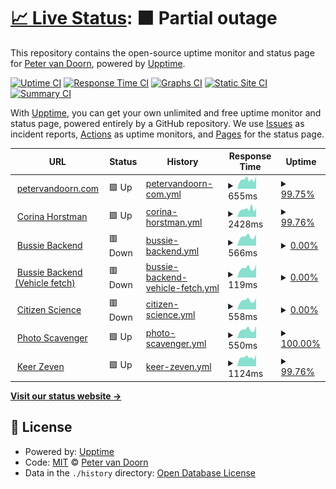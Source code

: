# [📈 Live Status](https://demo.upptime.js.org): <!--live status--> **🟧 Partial outage**

This repository contains the open-source uptime monitor and status page for [Peter van Doorn](petervandoorn.com), powered by [Upptime](https://github.com/upptime/upptime).

[![Uptime CI](https://github.com/two-trick-pony-NL/upptime/workflows/Uptime%20CI/badge.svg)](https://github.com/two-trick-pony-NL/upptime/actions?query=workflow%3A%22Uptime+CI%22)
[![Response Time CI](https://github.com/two-trick-pony-NL/upptime/workflows/Response%20Time%20CI/badge.svg)](https://github.com/two-trick-pony-NL/upptime/actions?query=workflow%3A%22Response+Time+CI%22)
[![Graphs CI](https://github.com/two-trick-pony-NL/upptime/workflows/Graphs%20CI/badge.svg)](https://github.com/two-trick-pony-NL/upptime/actions?query=workflow%3A%22Graphs+CI%22)
[![Static Site CI](https://github.com/two-trick-pony-NL/upptime/workflows/Static%20Site%20CI/badge.svg)](https://github.com/two-trick-pony-NL/upptime/actions?query=workflow%3A%22Static+Site+CI%22)
[![Summary CI](https://github.com/two-trick-pony-NL/upptime/workflows/Summary%20CI/badge.svg)](https://github.com/two-trick-pony-NL/upptime/actions?query=workflow%3A%22Summary+CI%22)

With [Upptime](https://upptime.js.org), you can get your own unlimited and free uptime monitor and status page, powered entirely by a GitHub repository. We use [Issues](https://github.com/two-trick-pony-NL/upptime/issues) as incident reports, [Actions](https://github.com/two-trick-pony-NL/upptime/actions) as uptime monitors, and [Pages](https://demo.upptime.js.org) for the status page.

<!--start: status pages-->
<!-- This summary is generated by Upptime (https://github.com/upptime/upptime) -->
<!-- Do not edit this manually, your changes will be overwritten -->
<!-- prettier-ignore -->
| URL | Status | History | Response Time | Uptime |
| --- | ------ | ------- | ------------- | ------ |
| <img alt="" src="https://icons.duckduckgo.com/ip3/petervandoorn.com.ico" height="13"> [petervandoorn.com](https://petervandoorn.com) | 🟩 Up | [petervandoorn-com.yml](https://github.com/two-trick-pony-NL/upptime/commits/HEAD/history/petervandoorn-com.yml) | <details><summary><img alt="Response time graph" src="./graphs/petervandoorn-com/response-time-week.png" height="20"> 655ms</summary><br><a href="https://two-trick-pony-NL.github.io/upptime/history/petervandoorn-com"><img alt="Response time 708" src="https://img.shields.io/endpoint?url=https%3A%2F%2Fraw.githubusercontent.com%2Ftwo-trick-pony-NL%2Fupptime%2FHEAD%2Fapi%2Fpetervandoorn-com%2Fresponse-time.json"></a><br><a href="https://two-trick-pony-NL.github.io/upptime/history/petervandoorn-com"><img alt="24-hour response time 896" src="https://img.shields.io/endpoint?url=https%3A%2F%2Fraw.githubusercontent.com%2Ftwo-trick-pony-NL%2Fupptime%2FHEAD%2Fapi%2Fpetervandoorn-com%2Fresponse-time-day.json"></a><br><a href="https://two-trick-pony-NL.github.io/upptime/history/petervandoorn-com"><img alt="7-day response time 655" src="https://img.shields.io/endpoint?url=https%3A%2F%2Fraw.githubusercontent.com%2Ftwo-trick-pony-NL%2Fupptime%2FHEAD%2Fapi%2Fpetervandoorn-com%2Fresponse-time-week.json"></a><br><a href="https://two-trick-pony-NL.github.io/upptime/history/petervandoorn-com"><img alt="30-day response time 683" src="https://img.shields.io/endpoint?url=https%3A%2F%2Fraw.githubusercontent.com%2Ftwo-trick-pony-NL%2Fupptime%2FHEAD%2Fapi%2Fpetervandoorn-com%2Fresponse-time-month.json"></a><br><a href="https://two-trick-pony-NL.github.io/upptime/history/petervandoorn-com"><img alt="1-year response time 708" src="https://img.shields.io/endpoint?url=https%3A%2F%2Fraw.githubusercontent.com%2Ftwo-trick-pony-NL%2Fupptime%2FHEAD%2Fapi%2Fpetervandoorn-com%2Fresponse-time-year.json"></a></details> | <details><summary><a href="https://two-trick-pony-NL.github.io/upptime/history/petervandoorn-com">99.75%</a></summary><a href="https://two-trick-pony-NL.github.io/upptime/history/petervandoorn-com"><img alt="All-time uptime 99.96%" src="https://img.shields.io/endpoint?url=https%3A%2F%2Fraw.githubusercontent.com%2Ftwo-trick-pony-NL%2Fupptime%2FHEAD%2Fapi%2Fpetervandoorn-com%2Fuptime.json"></a><br><a href="https://two-trick-pony-NL.github.io/upptime/history/petervandoorn-com"><img alt="24-hour uptime 100.00%" src="https://img.shields.io/endpoint?url=https%3A%2F%2Fraw.githubusercontent.com%2Ftwo-trick-pony-NL%2Fupptime%2FHEAD%2Fapi%2Fpetervandoorn-com%2Fuptime-day.json"></a><br><a href="https://two-trick-pony-NL.github.io/upptime/history/petervandoorn-com"><img alt="7-day uptime 99.75%" src="https://img.shields.io/endpoint?url=https%3A%2F%2Fraw.githubusercontent.com%2Ftwo-trick-pony-NL%2Fupptime%2FHEAD%2Fapi%2Fpetervandoorn-com%2Fuptime-week.json"></a><br><a href="https://two-trick-pony-NL.github.io/upptime/history/petervandoorn-com"><img alt="30-day uptime 99.87%" src="https://img.shields.io/endpoint?url=https%3A%2F%2Fraw.githubusercontent.com%2Ftwo-trick-pony-NL%2Fupptime%2FHEAD%2Fapi%2Fpetervandoorn-com%2Fuptime-month.json"></a><br><a href="https://two-trick-pony-NL.github.io/upptime/history/petervandoorn-com"><img alt="1-year uptime 99.96%" src="https://img.shields.io/endpoint?url=https%3A%2F%2Fraw.githubusercontent.com%2Ftwo-trick-pony-NL%2Fupptime%2FHEAD%2Fapi%2Fpetervandoorn-com%2Fuptime-year.json"></a></details>
| <img alt="" src="https://icons.duckduckgo.com/ip3/corinahorstman.nl.ico" height="13"> [Corina Horstman](https://corinahorstman.nl) | 🟩 Up | [corina-horstman.yml](https://github.com/two-trick-pony-NL/upptime/commits/HEAD/history/corina-horstman.yml) | <details><summary><img alt="Response time graph" src="./graphs/corina-horstman/response-time-week.png" height="20"> 2428ms</summary><br><a href="https://two-trick-pony-NL.github.io/upptime/history/corina-horstman"><img alt="Response time 2268" src="https://img.shields.io/endpoint?url=https%3A%2F%2Fraw.githubusercontent.com%2Ftwo-trick-pony-NL%2Fupptime%2FHEAD%2Fapi%2Fcorina-horstman%2Fresponse-time.json"></a><br><a href="https://two-trick-pony-NL.github.io/upptime/history/corina-horstman"><img alt="24-hour response time 2704" src="https://img.shields.io/endpoint?url=https%3A%2F%2Fraw.githubusercontent.com%2Ftwo-trick-pony-NL%2Fupptime%2FHEAD%2Fapi%2Fcorina-horstman%2Fresponse-time-day.json"></a><br><a href="https://two-trick-pony-NL.github.io/upptime/history/corina-horstman"><img alt="7-day response time 2428" src="https://img.shields.io/endpoint?url=https%3A%2F%2Fraw.githubusercontent.com%2Ftwo-trick-pony-NL%2Fupptime%2FHEAD%2Fapi%2Fcorina-horstman%2Fresponse-time-week.json"></a><br><a href="https://two-trick-pony-NL.github.io/upptime/history/corina-horstman"><img alt="30-day response time 2349" src="https://img.shields.io/endpoint?url=https%3A%2F%2Fraw.githubusercontent.com%2Ftwo-trick-pony-NL%2Fupptime%2FHEAD%2Fapi%2Fcorina-horstman%2Fresponse-time-month.json"></a><br><a href="https://two-trick-pony-NL.github.io/upptime/history/corina-horstman"><img alt="1-year response time 2268" src="https://img.shields.io/endpoint?url=https%3A%2F%2Fraw.githubusercontent.com%2Ftwo-trick-pony-NL%2Fupptime%2FHEAD%2Fapi%2Fcorina-horstman%2Fresponse-time-year.json"></a></details> | <details><summary><a href="https://two-trick-pony-NL.github.io/upptime/history/corina-horstman">99.76%</a></summary><a href="https://two-trick-pony-NL.github.io/upptime/history/corina-horstman"><img alt="All-time uptime 99.95%" src="https://img.shields.io/endpoint?url=https%3A%2F%2Fraw.githubusercontent.com%2Ftwo-trick-pony-NL%2Fupptime%2FHEAD%2Fapi%2Fcorina-horstman%2Fuptime.json"></a><br><a href="https://two-trick-pony-NL.github.io/upptime/history/corina-horstman"><img alt="24-hour uptime 100.00%" src="https://img.shields.io/endpoint?url=https%3A%2F%2Fraw.githubusercontent.com%2Ftwo-trick-pony-NL%2Fupptime%2FHEAD%2Fapi%2Fcorina-horstman%2Fuptime-day.json"></a><br><a href="https://two-trick-pony-NL.github.io/upptime/history/corina-horstman"><img alt="7-day uptime 99.76%" src="https://img.shields.io/endpoint?url=https%3A%2F%2Fraw.githubusercontent.com%2Ftwo-trick-pony-NL%2Fupptime%2FHEAD%2Fapi%2Fcorina-horstman%2Fuptime-week.json"></a><br><a href="https://two-trick-pony-NL.github.io/upptime/history/corina-horstman"><img alt="30-day uptime 99.94%" src="https://img.shields.io/endpoint?url=https%3A%2F%2Fraw.githubusercontent.com%2Ftwo-trick-pony-NL%2Fupptime%2FHEAD%2Fapi%2Fcorina-horstman%2Fuptime-month.json"></a><br><a href="https://two-trick-pony-NL.github.io/upptime/history/corina-horstman"><img alt="1-year uptime 99.95%" src="https://img.shields.io/endpoint?url=https%3A%2F%2Fraw.githubusercontent.com%2Ftwo-trick-pony-NL%2Fupptime%2FHEAD%2Fapi%2Fcorina-horstman%2Fuptime-year.json"></a></details>
| <img alt="" src="https://icons.duckduckgo.com/ip3/bussie.vdotvo9a4e2a6.eu-central-1.cs.amazonlightsail.com.ico" height="13"> [Bussie Backend](https://bussie.vdotvo9a4e2a6.eu-central-1.cs.amazonlightsail.com/) | 🟥 Down | [bussie-backend.yml](https://github.com/two-trick-pony-NL/upptime/commits/HEAD/history/bussie-backend.yml) | <details><summary><img alt="Response time graph" src="./graphs/bussie-backend/response-time-week.png" height="20"> 566ms</summary><br><a href="https://two-trick-pony-NL.github.io/upptime/history/bussie-backend"><img alt="Response time 583" src="https://img.shields.io/endpoint?url=https%3A%2F%2Fraw.githubusercontent.com%2Ftwo-trick-pony-NL%2Fupptime%2FHEAD%2Fapi%2Fbussie-backend%2Fresponse-time.json"></a><br><a href="https://two-trick-pony-NL.github.io/upptime/history/bussie-backend"><img alt="24-hour response time 723" src="https://img.shields.io/endpoint?url=https%3A%2F%2Fraw.githubusercontent.com%2Ftwo-trick-pony-NL%2Fupptime%2FHEAD%2Fapi%2Fbussie-backend%2Fresponse-time-day.json"></a><br><a href="https://two-trick-pony-NL.github.io/upptime/history/bussie-backend"><img alt="7-day response time 566" src="https://img.shields.io/endpoint?url=https%3A%2F%2Fraw.githubusercontent.com%2Ftwo-trick-pony-NL%2Fupptime%2FHEAD%2Fapi%2Fbussie-backend%2Fresponse-time-week.json"></a><br><a href="https://two-trick-pony-NL.github.io/upptime/history/bussie-backend"><img alt="30-day response time 569" src="https://img.shields.io/endpoint?url=https%3A%2F%2Fraw.githubusercontent.com%2Ftwo-trick-pony-NL%2Fupptime%2FHEAD%2Fapi%2Fbussie-backend%2Fresponse-time-month.json"></a><br><a href="https://two-trick-pony-NL.github.io/upptime/history/bussie-backend"><img alt="1-year response time 583" src="https://img.shields.io/endpoint?url=https%3A%2F%2Fraw.githubusercontent.com%2Ftwo-trick-pony-NL%2Fupptime%2FHEAD%2Fapi%2Fbussie-backend%2Fresponse-time-year.json"></a></details> | <details><summary><a href="https://two-trick-pony-NL.github.io/upptime/history/bussie-backend">0.00%</a></summary><a href="https://two-trick-pony-NL.github.io/upptime/history/bussie-backend"><img alt="All-time uptime 45.78%" src="https://img.shields.io/endpoint?url=https%3A%2F%2Fraw.githubusercontent.com%2Ftwo-trick-pony-NL%2Fupptime%2FHEAD%2Fapi%2Fbussie-backend%2Fuptime.json"></a><br><a href="https://two-trick-pony-NL.github.io/upptime/history/bussie-backend"><img alt="24-hour uptime 0.00%" src="https://img.shields.io/endpoint?url=https%3A%2F%2Fraw.githubusercontent.com%2Ftwo-trick-pony-NL%2Fupptime%2FHEAD%2Fapi%2Fbussie-backend%2Fuptime-day.json"></a><br><a href="https://two-trick-pony-NL.github.io/upptime/history/bussie-backend"><img alt="7-day uptime 0.00%" src="https://img.shields.io/endpoint?url=https%3A%2F%2Fraw.githubusercontent.com%2Ftwo-trick-pony-NL%2Fupptime%2FHEAD%2Fapi%2Fbussie-backend%2Fuptime-week.json"></a><br><a href="https://two-trick-pony-NL.github.io/upptime/history/bussie-backend"><img alt="30-day uptime 0.00%" src="https://img.shields.io/endpoint?url=https%3A%2F%2Fraw.githubusercontent.com%2Ftwo-trick-pony-NL%2Fupptime%2FHEAD%2Fapi%2Fbussie-backend%2Fuptime-month.json"></a><br><a href="https://two-trick-pony-NL.github.io/upptime/history/bussie-backend"><img alt="1-year uptime 45.78%" src="https://img.shields.io/endpoint?url=https%3A%2F%2Fraw.githubusercontent.com%2Ftwo-trick-pony-NL%2Fupptime%2FHEAD%2Fapi%2Fbussie-backend%2Fuptime-year.json"></a></details>
| <img alt="" src="https://icons.duckduckgo.com/ip3/bussie.vdotvo9a4e2a6.eu-central-1.cs.amazonlightsail.com.ico" height="13"> [Bussie Backend (Vehicle fetch)](https://bussie.vdotvo9a4e2a6.eu-central-1.cs.amazonlightsail.com/API/V1/get_all_vehicle_information) | 🟥 Down | [bussie-backend-vehicle-fetch.yml](https://github.com/two-trick-pony-NL/upptime/commits/HEAD/history/bussie-backend-vehicle-fetch.yml) | <details><summary><img alt="Response time graph" src="./graphs/bussie-backend-vehicle-fetch/response-time-week.png" height="20"> 119ms</summary><br><a href="https://two-trick-pony-NL.github.io/upptime/history/bussie-backend-vehicle-fetch"><img alt="Response time 462" src="https://img.shields.io/endpoint?url=https%3A%2F%2Fraw.githubusercontent.com%2Ftwo-trick-pony-NL%2Fupptime%2FHEAD%2Fapi%2Fbussie-backend-vehicle-fetch%2Fresponse-time.json"></a><br><a href="https://two-trick-pony-NL.github.io/upptime/history/bussie-backend-vehicle-fetch"><img alt="24-hour response time 160" src="https://img.shields.io/endpoint?url=https%3A%2F%2Fraw.githubusercontent.com%2Ftwo-trick-pony-NL%2Fupptime%2FHEAD%2Fapi%2Fbussie-backend-vehicle-fetch%2Fresponse-time-day.json"></a><br><a href="https://two-trick-pony-NL.github.io/upptime/history/bussie-backend-vehicle-fetch"><img alt="7-day response time 119" src="https://img.shields.io/endpoint?url=https%3A%2F%2Fraw.githubusercontent.com%2Ftwo-trick-pony-NL%2Fupptime%2FHEAD%2Fapi%2Fbussie-backend-vehicle-fetch%2Fresponse-time-week.json"></a><br><a href="https://two-trick-pony-NL.github.io/upptime/history/bussie-backend-vehicle-fetch"><img alt="30-day response time 117" src="https://img.shields.io/endpoint?url=https%3A%2F%2Fraw.githubusercontent.com%2Ftwo-trick-pony-NL%2Fupptime%2FHEAD%2Fapi%2Fbussie-backend-vehicle-fetch%2Fresponse-time-month.json"></a><br><a href="https://two-trick-pony-NL.github.io/upptime/history/bussie-backend-vehicle-fetch"><img alt="1-year response time 462" src="https://img.shields.io/endpoint?url=https%3A%2F%2Fraw.githubusercontent.com%2Ftwo-trick-pony-NL%2Fupptime%2FHEAD%2Fapi%2Fbussie-backend-vehicle-fetch%2Fresponse-time-year.json"></a></details> | <details><summary><a href="https://two-trick-pony-NL.github.io/upptime/history/bussie-backend-vehicle-fetch">0.00%</a></summary><a href="https://two-trick-pony-NL.github.io/upptime/history/bussie-backend-vehicle-fetch"><img alt="All-time uptime 40.17%" src="https://img.shields.io/endpoint?url=https%3A%2F%2Fraw.githubusercontent.com%2Ftwo-trick-pony-NL%2Fupptime%2FHEAD%2Fapi%2Fbussie-backend-vehicle-fetch%2Fuptime.json"></a><br><a href="https://two-trick-pony-NL.github.io/upptime/history/bussie-backend-vehicle-fetch"><img alt="24-hour uptime 0.00%" src="https://img.shields.io/endpoint?url=https%3A%2F%2Fraw.githubusercontent.com%2Ftwo-trick-pony-NL%2Fupptime%2FHEAD%2Fapi%2Fbussie-backend-vehicle-fetch%2Fuptime-day.json"></a><br><a href="https://two-trick-pony-NL.github.io/upptime/history/bussie-backend-vehicle-fetch"><img alt="7-day uptime 0.00%" src="https://img.shields.io/endpoint?url=https%3A%2F%2Fraw.githubusercontent.com%2Ftwo-trick-pony-NL%2Fupptime%2FHEAD%2Fapi%2Fbussie-backend-vehicle-fetch%2Fuptime-week.json"></a><br><a href="https://two-trick-pony-NL.github.io/upptime/history/bussie-backend-vehicle-fetch"><img alt="30-day uptime 0.00%" src="https://img.shields.io/endpoint?url=https%3A%2F%2Fraw.githubusercontent.com%2Ftwo-trick-pony-NL%2Fupptime%2FHEAD%2Fapi%2Fbussie-backend-vehicle-fetch%2Fuptime-month.json"></a><br><a href="https://two-trick-pony-NL.github.io/upptime/history/bussie-backend-vehicle-fetch"><img alt="1-year uptime 40.17%" src="https://img.shields.io/endpoint?url=https%3A%2F%2Fraw.githubusercontent.com%2Ftwo-trick-pony-NL%2Fupptime%2FHEAD%2Fapi%2Fbussie-backend-vehicle-fetch%2Fuptime-year.json"></a></details>
| <img alt="" src="https://icons.duckduckgo.com/ip3/citizen-science-nl.vdotvo9a4e2a6.eu-central-1.cs.amazonlightsail.com.ico" height="13"> [Citizen Science](https://citizen-science-nl.vdotvo9a4e2a6.eu-central-1.cs.amazonlightsail.com/) | 🟥 Down | [citizen-science.yml](https://github.com/two-trick-pony-NL/upptime/commits/HEAD/history/citizen-science.yml) | <details><summary><img alt="Response time graph" src="./graphs/citizen-science/response-time-week.png" height="20"> 558ms</summary><br><a href="https://two-trick-pony-NL.github.io/upptime/history/citizen-science"><img alt="Response time 738" src="https://img.shields.io/endpoint?url=https%3A%2F%2Fraw.githubusercontent.com%2Ftwo-trick-pony-NL%2Fupptime%2FHEAD%2Fapi%2Fcitizen-science%2Fresponse-time.json"></a><br><a href="https://two-trick-pony-NL.github.io/upptime/history/citizen-science"><img alt="24-hour response time 698" src="https://img.shields.io/endpoint?url=https%3A%2F%2Fraw.githubusercontent.com%2Ftwo-trick-pony-NL%2Fupptime%2FHEAD%2Fapi%2Fcitizen-science%2Fresponse-time-day.json"></a><br><a href="https://two-trick-pony-NL.github.io/upptime/history/citizen-science"><img alt="7-day response time 558" src="https://img.shields.io/endpoint?url=https%3A%2F%2Fraw.githubusercontent.com%2Ftwo-trick-pony-NL%2Fupptime%2FHEAD%2Fapi%2Fcitizen-science%2Fresponse-time-week.json"></a><br><a href="https://two-trick-pony-NL.github.io/upptime/history/citizen-science"><img alt="30-day response time 620" src="https://img.shields.io/endpoint?url=https%3A%2F%2Fraw.githubusercontent.com%2Ftwo-trick-pony-NL%2Fupptime%2FHEAD%2Fapi%2Fcitizen-science%2Fresponse-time-month.json"></a><br><a href="https://two-trick-pony-NL.github.io/upptime/history/citizen-science"><img alt="1-year response time 738" src="https://img.shields.io/endpoint?url=https%3A%2F%2Fraw.githubusercontent.com%2Ftwo-trick-pony-NL%2Fupptime%2FHEAD%2Fapi%2Fcitizen-science%2Fresponse-time-year.json"></a></details> | <details><summary><a href="https://two-trick-pony-NL.github.io/upptime/history/citizen-science">0.00%</a></summary><a href="https://two-trick-pony-NL.github.io/upptime/history/citizen-science"><img alt="All-time uptime 77.58%" src="https://img.shields.io/endpoint?url=https%3A%2F%2Fraw.githubusercontent.com%2Ftwo-trick-pony-NL%2Fupptime%2FHEAD%2Fapi%2Fcitizen-science%2Fuptime.json"></a><br><a href="https://two-trick-pony-NL.github.io/upptime/history/citizen-science"><img alt="24-hour uptime 0.00%" src="https://img.shields.io/endpoint?url=https%3A%2F%2Fraw.githubusercontent.com%2Ftwo-trick-pony-NL%2Fupptime%2FHEAD%2Fapi%2Fcitizen-science%2Fuptime-day.json"></a><br><a href="https://two-trick-pony-NL.github.io/upptime/history/citizen-science"><img alt="7-day uptime 0.00%" src="https://img.shields.io/endpoint?url=https%3A%2F%2Fraw.githubusercontent.com%2Ftwo-trick-pony-NL%2Fupptime%2FHEAD%2Fapi%2Fcitizen-science%2Fuptime-week.json"></a><br><a href="https://two-trick-pony-NL.github.io/upptime/history/citizen-science"><img alt="30-day uptime 13.75%" src="https://img.shields.io/endpoint?url=https%3A%2F%2Fraw.githubusercontent.com%2Ftwo-trick-pony-NL%2Fupptime%2FHEAD%2Fapi%2Fcitizen-science%2Fuptime-month.json"></a><br><a href="https://two-trick-pony-NL.github.io/upptime/history/citizen-science"><img alt="1-year uptime 77.58%" src="https://img.shields.io/endpoint?url=https%3A%2F%2Fraw.githubusercontent.com%2Ftwo-trick-pony-NL%2Fupptime%2FHEAD%2Fapi%2Fcitizen-science%2Fuptime-year.json"></a></details>
| <img alt="" src="https://icons.duckduckgo.com/ip3/photoscavenger.vdotvo9a4e2a6.eu-central-1.cs.amazonlightsail.com.ico" height="13"> [Photo Scavenger](https://photoscavenger.vdotvo9a4e2a6.eu-central-1.cs.amazonlightsail.com/healthcheck) | 🟩 Up | [photo-scavenger.yml](https://github.com/two-trick-pony-NL/upptime/commits/HEAD/history/photo-scavenger.yml) | <details><summary><img alt="Response time graph" src="./graphs/photo-scavenger/response-time-week.png" height="20"> 550ms</summary><br><a href="https://two-trick-pony-NL.github.io/upptime/history/photo-scavenger"><img alt="Response time 557" src="https://img.shields.io/endpoint?url=https%3A%2F%2Fraw.githubusercontent.com%2Ftwo-trick-pony-NL%2Fupptime%2FHEAD%2Fapi%2Fphoto-scavenger%2Fresponse-time.json"></a><br><a href="https://two-trick-pony-NL.github.io/upptime/history/photo-scavenger"><img alt="24-hour response time 780" src="https://img.shields.io/endpoint?url=https%3A%2F%2Fraw.githubusercontent.com%2Ftwo-trick-pony-NL%2Fupptime%2FHEAD%2Fapi%2Fphoto-scavenger%2Fresponse-time-day.json"></a><br><a href="https://two-trick-pony-NL.github.io/upptime/history/photo-scavenger"><img alt="7-day response time 550" src="https://img.shields.io/endpoint?url=https%3A%2F%2Fraw.githubusercontent.com%2Ftwo-trick-pony-NL%2Fupptime%2FHEAD%2Fapi%2Fphoto-scavenger%2Fresponse-time-week.json"></a><br><a href="https://two-trick-pony-NL.github.io/upptime/history/photo-scavenger"><img alt="30-day response time 549" src="https://img.shields.io/endpoint?url=https%3A%2F%2Fraw.githubusercontent.com%2Ftwo-trick-pony-NL%2Fupptime%2FHEAD%2Fapi%2Fphoto-scavenger%2Fresponse-time-month.json"></a><br><a href="https://two-trick-pony-NL.github.io/upptime/history/photo-scavenger"><img alt="1-year response time 557" src="https://img.shields.io/endpoint?url=https%3A%2F%2Fraw.githubusercontent.com%2Ftwo-trick-pony-NL%2Fupptime%2FHEAD%2Fapi%2Fphoto-scavenger%2Fresponse-time-year.json"></a></details> | <details><summary><a href="https://two-trick-pony-NL.github.io/upptime/history/photo-scavenger">100.00%</a></summary><a href="https://two-trick-pony-NL.github.io/upptime/history/photo-scavenger"><img alt="All-time uptime 99.99%" src="https://img.shields.io/endpoint?url=https%3A%2F%2Fraw.githubusercontent.com%2Ftwo-trick-pony-NL%2Fupptime%2FHEAD%2Fapi%2Fphoto-scavenger%2Fuptime.json"></a><br><a href="https://two-trick-pony-NL.github.io/upptime/history/photo-scavenger"><img alt="24-hour uptime 100.00%" src="https://img.shields.io/endpoint?url=https%3A%2F%2Fraw.githubusercontent.com%2Ftwo-trick-pony-NL%2Fupptime%2FHEAD%2Fapi%2Fphoto-scavenger%2Fuptime-day.json"></a><br><a href="https://two-trick-pony-NL.github.io/upptime/history/photo-scavenger"><img alt="7-day uptime 100.00%" src="https://img.shields.io/endpoint?url=https%3A%2F%2Fraw.githubusercontent.com%2Ftwo-trick-pony-NL%2Fupptime%2FHEAD%2Fapi%2Fphoto-scavenger%2Fuptime-week.json"></a><br><a href="https://two-trick-pony-NL.github.io/upptime/history/photo-scavenger"><img alt="30-day uptime 100.00%" src="https://img.shields.io/endpoint?url=https%3A%2F%2Fraw.githubusercontent.com%2Ftwo-trick-pony-NL%2Fupptime%2FHEAD%2Fapi%2Fphoto-scavenger%2Fuptime-month.json"></a><br><a href="https://two-trick-pony-NL.github.io/upptime/history/photo-scavenger"><img alt="1-year uptime 99.99%" src="https://img.shields.io/endpoint?url=https%3A%2F%2Fraw.githubusercontent.com%2Ftwo-trick-pony-NL%2Fupptime%2FHEAD%2Fapi%2Fphoto-scavenger%2Fuptime-year.json"></a></details>
| <img alt="" src="https://icons.duckduckgo.com/ip3/keerzeven.nl.ico" height="13"> [Keer Zeven](https://keerzeven.nl/) | 🟩 Up | [keer-zeven.yml](https://github.com/two-trick-pony-NL/upptime/commits/HEAD/history/keer-zeven.yml) | <details><summary><img alt="Response time graph" src="./graphs/keer-zeven/response-time-week.png" height="20"> 1124ms</summary><br><a href="https://two-trick-pony-NL.github.io/upptime/history/keer-zeven"><img alt="Response time 1108" src="https://img.shields.io/endpoint?url=https%3A%2F%2Fraw.githubusercontent.com%2Ftwo-trick-pony-NL%2Fupptime%2FHEAD%2Fapi%2Fkeer-zeven%2Fresponse-time.json"></a><br><a href="https://two-trick-pony-NL.github.io/upptime/history/keer-zeven"><img alt="24-hour response time 1464" src="https://img.shields.io/endpoint?url=https%3A%2F%2Fraw.githubusercontent.com%2Ftwo-trick-pony-NL%2Fupptime%2FHEAD%2Fapi%2Fkeer-zeven%2Fresponse-time-day.json"></a><br><a href="https://two-trick-pony-NL.github.io/upptime/history/keer-zeven"><img alt="7-day response time 1124" src="https://img.shields.io/endpoint?url=https%3A%2F%2Fraw.githubusercontent.com%2Ftwo-trick-pony-NL%2Fupptime%2FHEAD%2Fapi%2Fkeer-zeven%2Fresponse-time-week.json"></a><br><a href="https://two-trick-pony-NL.github.io/upptime/history/keer-zeven"><img alt="30-day response time 1139" src="https://img.shields.io/endpoint?url=https%3A%2F%2Fraw.githubusercontent.com%2Ftwo-trick-pony-NL%2Fupptime%2FHEAD%2Fapi%2Fkeer-zeven%2Fresponse-time-month.json"></a><br><a href="https://two-trick-pony-NL.github.io/upptime/history/keer-zeven"><img alt="1-year response time 1108" src="https://img.shields.io/endpoint?url=https%3A%2F%2Fraw.githubusercontent.com%2Ftwo-trick-pony-NL%2Fupptime%2FHEAD%2Fapi%2Fkeer-zeven%2Fresponse-time-year.json"></a></details> | <details><summary><a href="https://two-trick-pony-NL.github.io/upptime/history/keer-zeven">99.76%</a></summary><a href="https://two-trick-pony-NL.github.io/upptime/history/keer-zeven"><img alt="All-time uptime 99.99%" src="https://img.shields.io/endpoint?url=https%3A%2F%2Fraw.githubusercontent.com%2Ftwo-trick-pony-NL%2Fupptime%2FHEAD%2Fapi%2Fkeer-zeven%2Fuptime.json"></a><br><a href="https://two-trick-pony-NL.github.io/upptime/history/keer-zeven"><img alt="24-hour uptime 100.00%" src="https://img.shields.io/endpoint?url=https%3A%2F%2Fraw.githubusercontent.com%2Ftwo-trick-pony-NL%2Fupptime%2FHEAD%2Fapi%2Fkeer-zeven%2Fuptime-day.json"></a><br><a href="https://two-trick-pony-NL.github.io/upptime/history/keer-zeven"><img alt="7-day uptime 99.76%" src="https://img.shields.io/endpoint?url=https%3A%2F%2Fraw.githubusercontent.com%2Ftwo-trick-pony-NL%2Fupptime%2FHEAD%2Fapi%2Fkeer-zeven%2Fuptime-week.json"></a><br><a href="https://two-trick-pony-NL.github.io/upptime/history/keer-zeven"><img alt="30-day uptime 99.94%" src="https://img.shields.io/endpoint?url=https%3A%2F%2Fraw.githubusercontent.com%2Ftwo-trick-pony-NL%2Fupptime%2FHEAD%2Fapi%2Fkeer-zeven%2Fuptime-month.json"></a><br><a href="https://two-trick-pony-NL.github.io/upptime/history/keer-zeven"><img alt="1-year uptime 99.99%" src="https://img.shields.io/endpoint?url=https%3A%2F%2Fraw.githubusercontent.com%2Ftwo-trick-pony-NL%2Fupptime%2FHEAD%2Fapi%2Fkeer-zeven%2Fuptime-year.json"></a></details>

<!--end: status pages-->

[**Visit our status website →**](https://demo.upptime.js.org)

## 📄 License

- Powered by: [Upptime](https://github.com/upptime/upptime)
- Code: [MIT](./LICENSE) © [Peter van Doorn](petervandoorn.com)
- Data in the `./history` directory: [Open Database License](https://opendatacommons.org/licenses/odbl/1-0/)
